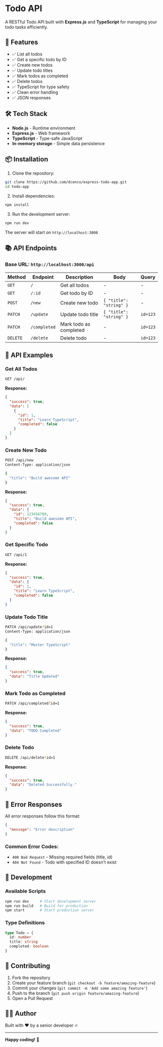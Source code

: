 # Todo API

A RESTful Todo API built with **Express.js** and **TypeScript** for managing your todo tasks efficiently.

## 🚀 Features

- ✅ List all todos
- ✅ Get a specific todo by ID
- ✅ Create new todos
- ✅ Update todo titles
- ✅ Mark todos as completed
- ✅ Delete todos
- ✅ TypeScript for type safety
- ✅ Clean error handling
- ✅ JSON responses

## 🛠 Tech Stack

- **Node.js** - Runtime environment
- **Express.js** - Web framework
- **TypeScript** - Type-safe JavaScript
- **In-memory storage** - Simple data persistence

## 📦 Installation

1. Clone the repository:
```bash
git clone https://github.com/dconco/express-todo-app.git
cd todo-app
```

2. Install dependencies:
```bash
npm install
```

3. Run the development server:
```bash
npm run dev
```

The server will start on `http://localhost:3000`

## 📚 API Endpoints

### Base URL: `http://localhost:3000/api`

| Method | Endpoint | Description | Body | Query |
|--------|----------|-------------|------|-------|
| `GET` | `/` | Get all todos | - | - |
| `GET` | `/:id` | Get todo by ID | - | - |
| `POST` | `/new` | Create new todo | `{ "title": "string" }` | - |
| `PATCH` | `/update` | Update todo title | `{ "title": "string" }` | `id=123` |
| `PATCH` | `/completed` | Mark todo as completed | - | `id=123` |
| `DELETE` | `/delete` | Delete todo | - | `id=123` |

## 📝 API Examples

### Get All Todos
```bash
GET /api/
```
**Response:**
```json
{
  "success": true,
  "data": [
    {
      "id": 1,
      "title": "Learn TypeScript",
      "completed": false
    }
  ]
}
```

### Create New Todo
```bash
POST /api/new
Content-Type: application/json

{
  "title": "Build awesome API"
}
```
**Response:**
```json
{
  "success": true,
  "data": {
    "id": 123456789,
    "title": "Build awesome API",
    "completed": false
  }
}
```

### Get Specific Todo
```bash
GET /api/1
```
**Response:**
```json
{
  "success": true,
  "data": {
    "id": 1,
    "title": "Learn TypeScript",
    "completed": false
  }
}
```

### Update Todo Title
```bash
PATCH /api/update?id=1
Content-Type: application/json

{
  "title": "Master TypeScript"
}
```
**Response:**
```json
{
  "success": true,
  "data": "Title Updated"
}
```

### Mark Todo as Completed
```bash
PATCH /api/completed?id=1
```
**Response:**
```json
{
  "success": true,
  "data": "TODO Completed"
}
```

### Delete Todo
```bash
DELETE /api/delete?id=1
```
**Response:**
```json
{
  "success": true,
  "data": "Deleted Successfully."
}
```

## 🚨 Error Responses

All error responses follow this format:
```json
{
  "message": "Error description"
}
```

### Common Error Codes:
- `400 Bad Request` - Missing required fields (title, id)
- `404 Not Found` - Todo with specified ID doesn't exist

## 🔧 Development

### Available Scripts
```bash
npm run dev     # Start development server
npm run build   # Build for production
npm start       # Start production server
```

### Type Definitions
```typescript
type Todo = {
  id: number
  title: string
  completed: boolean
}
```

## 🤝 Contributing

1. Fork the repository
2. Create your feature branch (`git checkout -b feature/amazing-feature`)
3. Commit your changes (`git commit -m 'Add some amazing feature'`)
4. Push to the branch (`git push origin feature/amazing-feature`)
5. Open a Pull Request

## 👨‍💻 Author

Built with ❤️ by a senior developer 🔥

---

**Happy coding!** 🚀
